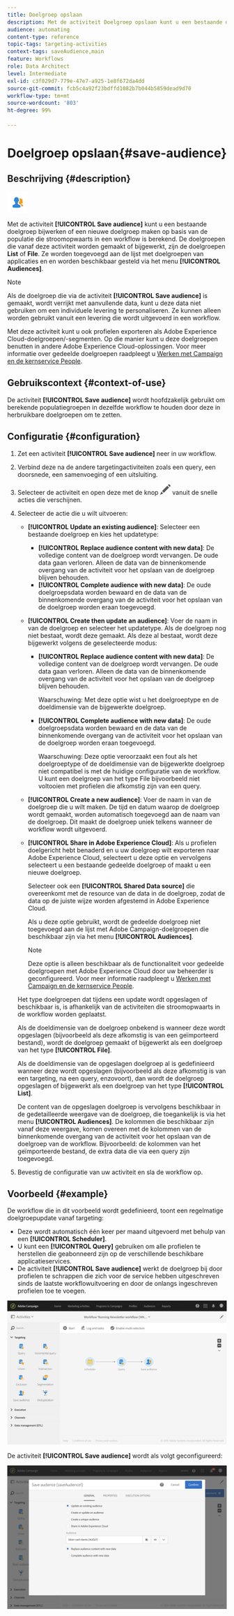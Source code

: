 ```yaml
---
title: Doelgroep opslaan
description: Met de activiteit Doelgroep opslaan kunt u een bestaande doelgroep bijwerken of een nieuwe doelgroep maken op basis van de populatie die stroomopwaarts in een workflow is berekend.
audience: automating
content-type: reference
topic-tags: targeting-activities
context-tags: saveAudience,main
feature: Workflows
role: Data Architect
level: Intermediate
exl-id: c3f029d7-779e-47e7-a925-1e8f672da4dd
source-git-commit: fcb5c4a92f23bdffd1082b7b044b5859dead9d70
workflow-type: tm+mt
source-wordcount: '803'
ht-degree: 99%

---
```


# Doelgroep opslaan{#save-audience}

## Beschrijving {#description}

![](assets/save_audience.png)

Met de activiteit **[!UICONTROL Save audience]** kunt u een bestaande doelgroep bijwerken of een nieuwe doelgroep maken op basis van de populatie die stroomopwaarts in een workflow is berekend. De doelgroepen die vanaf deze activiteit worden gemaakt of bijgewerkt, zijn de doelgroepen **List** of **File**. Ze worden toegevoegd aan de lijst met doelgroepen van applicaties en en worden beschikbaar gesteld via het menu **[!UICONTROL Audiences]**.

>[!NOTE]
>
>Als de doelgroep die via de activiteit **[!UICONTROL Save audience]** is gemaakt, wordt verrijkt met aanvullende data, kunt u deze data niet gebruiken om een individuele levering te personaliseren. Ze kunnen alleen worden gebruikt vanuit een levering die wordt uitgevoerd in een workflow.

Met deze activiteit kunt u ook profielen exporteren als Adobe Experience Cloud-doelgroepen/-segmenten. Op die manier kunt u deze doelgroepen benutten in andere Adobe Experience Cloud-oplossingen. Voor meer informatie over gedeelde doelgroepen raadpleegt u [Werken met Campaign en de kernservice People](../../integrating/using/about-campaign-audience-manager-or-people-core-service-integration.md).

## Gebruikscontext {#context-of-use}

De activiteit **[!UICONTROL Save audience]** wordt hoofdzakelijk gebruikt om berekende populatiegroepen in dezelfde workflow te houden door deze in herbruikbare doelgroepen om te zetten.

## Configuratie {#configuration}

1. Zet een activiteit **[!UICONTROL Save audience]** neer in uw workflow.
1. Verbind deze na de andere targetingactiviteiten zoals een query, een doorsnede, een samenvoeging of een uitsluiting.
1. Selecteer de activiteit en open deze met de knop ![](assets/edit_darkgrey-24px.png) vanuit de snelle acties die verschijnen.
1. Selecteer de actie die u wilt uitvoeren:

   * **[!UICONTROL Update an existing audience]**: Selecteer een bestaande doelgroep en kies het updatetype:

      * **[!UICONTROL Replace audience content with new data]**: De volledige content van de doelgroep wordt vervangen. De oude data gaan verloren. Alleen de data van de binnenkomende overgang van de activiteit voor het opslaan van de doelgroep blijven behouden.
      * **[!UICONTROL Complete audience with new data]**: De oude doelgroepsdata worden bewaard en de data van de binnenkomende overgang van de activiteit voor het opslaan van de doelgroep worden eraan toegevoegd.

   * **[!UICONTROL Create then update an audience]**: Voer de naam in van de doelgroep en selecteer het updatetype. Als de doelgroep nog niet bestaat, wordt deze gemaakt. Als deze al bestaat, wordt deze bijgewerkt volgens de geselecteerde modus:

      * **[!UICONTROL Replace audience content with new data]**: De volledige content van de doelgroep wordt vervangen. De oude data gaan verloren. Alleen de data van de binnenkomende overgang van de activiteit voor het opslaan van de doelgroep blijven behouden.

        Waarschuwing: Met deze optie wist u het doelgroeptype en de doeldimensie van de bijgewerkte doelgroep.

      * **[!UICONTROL Complete audience with new data]**: De oude doelgroepsdata worden bewaard en de data van de binnenkomende overgang van de activiteit voor het opslaan van de doelgroep worden eraan toegevoegd.

        Waarschuwing: Deze optie veroorzaakt een fout als het doelgroeptype of de doeldimensie van de bijgewerkte doelgroep niet compatibel is met de huidige configuratie van de workflow. U kunt een doelgroep van het type File bijvoorbeeld niet voltooien met profielen die afkomstig zijn van een query.

   * **[!UICONTROL Create a new audience]**: Voer de naam in van de doelgroep die u wilt maken. De tijd en datum waarop de doelgroep wordt gemaakt, worden automatisch toegevoegd aan de naam van de doelgroep. Dit maakt de doelgroep uniek telkens wanneer de workflow wordt uitgevoerd.
   * **[!UICONTROL Share in Adobe Experience Cloud]**: Als u profielen doelgericht hebt benaderd en u uw doelgroep wilt exporteren naar Adobe Experience Cloud, selecteert u deze optie en vervolgens selecteert u een bestaande gedeelde doelgroep of maakt u een nieuwe doelgroep.

     Selecteer ook een **[!UICONTROL Shared Data source]** die overeenkomt met de resource van de data in de doelgroep, zodat de data op de juiste wijze worden afgestemd in Adobe Experience Cloud.

     Als u deze optie gebruikt, wordt de gedeelde doelgroep niet toegevoegd aan de lijst met Adobe Campaign-doelgroepen die beschikbaar zijn via het menu **[!UICONTROL Audiences]**.

     >[!NOTE]
     >
     >Deze optie is alleen beschikbaar als de functionaliteit voor gedeelde doelgroepen met Adobe Experience Cloud door uw beheerder is geconfigureerd. Voor meer informatie raadpleegt u [Werken met Campaign en de kernservice People](../../integrating/using/about-campaign-audience-manager-or-people-core-service-integration.md).

   Het type doelgroepen dat tijdens een update wordt opgeslagen of beschikbaar is, is afhankelijk van de activiteiten die stroomopwaarts in de workflow worden geplaatst.

   Als de doeldimensie van de doelgroep onbekend is wanneer deze wordt opgeslagen (bijvoorbeeld als deze afkomstig is van een geïmporteerd bestand), wordt de doelgroep gemaakt of bijgewerkt als een doelgroep van het type **[!UICONTROL File]**.

   Als de doeldimensie van de opgeslagen doelgroep al is gedefinieerd wanneer deze wordt opgeslagen (bijvoorbeeld als deze afkomstig is van een targeting, na een query, enzovoort), dan wordt de doelgroep opgeslagen of bijgewerkt als een doelgroep van het type **[!UICONTROL List]**.

   De content van de opgeslagen doelgroep is vervolgens beschikbaar in de gedetailleerde weergave van de doelgroep, die toegankelijk is via het menu **[!UICONTROL Audiences]**. De kolommen die beschikbaar zijn vanaf deze weergave, komen overeen met de kolommen van de binnenkomende overgang van de activiteit voor het opslaan van de doelgroep van de workflow. Bijvoorbeeld: de kolommen van het geïmporteerde bestand, de extra data die via een query zijn toegevoegd.

1. Bevestig de configuratie van uw activiteit en sla de workflow op.

## Voorbeeld {#example}

De workflow die in dit voorbeeld wordt gedefinieerd, toont een regelmatige doelgroepupdate vanaf targeting:

* Deze wordt automatisch één keer per maand uitgevoerd met behulp van een **[!UICONTROL Scheduler]**.
* U kunt een **[!UICONTROL Query]** gebruiken om alle profielen te herstellen die geabonneerd zijn op de verschillende beschikbare applicatieservices.
* De activiteit **[!UICONTROL Save audience]** werkt de doelgroep bij door profielen te schrappen die zich voor de service hebben uitgeschreven sinds de laatste workflowuitvoering en door de onlangs ingeschreven profielen toe te voegen.

![](assets/save_audience_example_1.png)

De activiteit **[!UICONTROL Save audience]** wordt als volgt geconfigureerd:

![](assets/save_audience_example_2.png)
